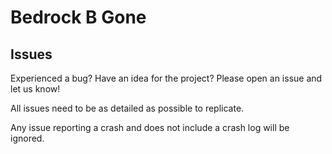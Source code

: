 # Bedrock B Gone

## Issues
Experienced a bug? Have an idea for the project? Please open an issue and let us know!

All issues need to be as detailed as possible to replicate.

Any issue reporting a crash and does not include a crash log will be ignored.

